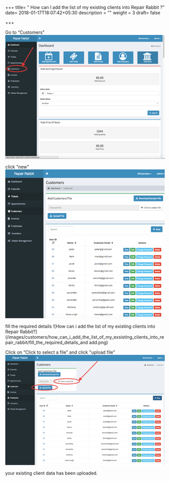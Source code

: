 +++
title= " How can I add the list of my existing clients into Repair Rabbit ?"
date= 2018-01-17T18:07:42+05:30
description = ""
weight = 3
draft= false

+++

Go to “Customers”
![How can i add the list of my existing clients into Repair Rabbit?](/images/customers/how_can_i_add_the_list_of_my_exsisting_clients_into_repair_rabbit/go_to_customers.png)
      
click "new"
![How can i add the list of my existing clients into Repair Rabbit?](/images/customers/how_can_i_add_the_list_of_my_exsisting_clients_into_repair_rabbit/click_new.png)

fill the required details
![How can i add the list of my existing clients into Repair Rabbit?](/images/customers/how_can_i_add_the_list_of_my_exsisting_clients_into_repair_rabbit/fill_the_required_details_and add.png)


Click on “Click to select a file” and click "upload file"
![How can i add the list of my existing clients into Repair Rabbit?](/images/customers/how_can_i_add_the_list_of_my_exsisting_clients_into_repair_rabbit/click_to_select_file_and_click_on_upload.png)
       



your existing client data has been uploaded.
